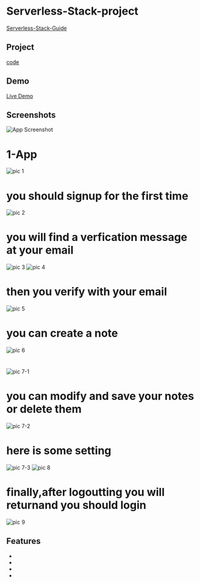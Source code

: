 # Serverless-Stack-project
[Serverless-Stack-Guide](https://serverless-stack.com/#guide)

## Project
[code](Serverless-project)

## Demo
[Live Demo](https://d4pmee63mwasw.cloudfront.net/)
<br>
## Screenshots

![App Screenshot](https://via.placeholder.com/468x300?text=App+Screenshot+Here)

# 1-App
![pic 1](https://user-images.githubusercontent.com/103892504/193058350-46de814b-5bb8-4eba-83bb-14edbd6a5078.png)
# you should signup for the first time
![pic 2](https://user-images.githubusercontent.com/103892504/193058379-42e2d85b-dd09-4be5-8e7c-57d44c64536f.png)
# you will find a verfication message at your email
![pic 3](https://user-images.githubusercontent.com/103892504/193058469-4f6a45e8-45ab-40cb-b116-40c01c1d1243.png)
![pic 4](https://user-images.githubusercontent.com/103892504/193058513-c57911cd-5c82-4dac-9ab7-04474821aa22.png)
# then you verify with your email
![pic 5](https://user-images.githubusercontent.com/103892504/193058734-9d3b42ec-3dea-4636-b830-bb560abac955.png)
# you can create a note 
![pic 6](https://user-images.githubusercontent.com/103892504/193058763-f0c75266-4f06-4a13-9a2a-a9616dc60530.png)
# 
![pic 7-1](https://user-images.githubusercontent.com/103892504/193059712-78d25767-d88b-4449-93f8-a7d7bd161b44.png)
# you can modify and save your notes or delete them
![pic 7-2](https://user-images.githubusercontent.com/103892504/193060205-1f592b79-90d1-495a-91b5-8b9686d34c35.png)
# here is some setting
![pic 7-3](https://user-images.githubusercontent.com/103892504/193060570-39b83ac5-fd40-4aa9-96d3-21153dee8bbf.png)
![pic 8](https://user-images.githubusercontent.com/103892504/193059782-6bc44f11-56f9-4112-852e-99c606c9dc91.png)
 #  finally,after logoutting you will returnand you should login
![pic 9](https://user-images.githubusercontent.com/103892504/193059805-08e2ab43-c071-4e0b-87fc-9e0b5a880f5f.png)



## Features

-
-
-
-
